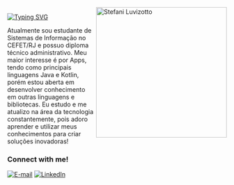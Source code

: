 
<!-- Seu nome e foto -->
<img align="right" alt="Stefani Luvizotto" height="300px" src="">

<!-- Typing SVG -->
[![Typing SVG](https://readme-typing-svg.herokuapp.com?font=Fira+Code&color=BB00B4&size=25&center=true&vCenter=true&width=435&height=40&lines=Ol%C3%A1%2C+sou+Stefani!+%F0%9F%91%BE%F0%9F%93%9A%F0%9F%92%99)](https://git.io/typing-svg)

<!-- Descrição -->
<p align="left">Atualmente sou estudante de Sistemas de Informação no CEFET/RJ e possuo diploma técnico administrativo. Meu maior interesse é por Apps, tendo como principais linguagens Java e Kotlin, porém estou aberta em desenvolver conhecimento em outras linguagens e bibliotecas. Eu estudo e me atualizo na área da tecnologia constantemente, pois adoro aprender e utilizar meus conhecimentos para criar soluções inovadoras!

<!-- Conecte-se comigo -->
<h3 align="left">Connect with me!</h3>

[![E-mail](https://img.shields.io/badge/-Email-000?style=for-the-badge&logo=microsoft-outlook&logoColor=FF00F6&color:FFF)](mailto:stefani292005@gmail.com)
[![LinkedIn](https://img.shields.io/badge/-LinkedIn-000?style=for-the-badge&logo=linkedin&logoColor=FF00F6&color:FFF)](https://www.linkedin.com/in/stefani-luvizotto-36025427b/)
```
